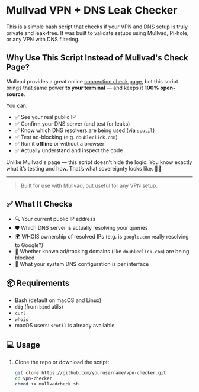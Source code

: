 # Mullvad VPN + DNS Leak Checker

This is a simple bash script that checks if your VPN and DNS setup is truly private and leak-free. It was built to validate setups using Mullvad, Pi-hole, or any VPN with DNS filtering.

## Why Use This Script Instead of Mullvad's Check Page?

Mullvad provides a great online [connection check page](https://mullvad.net/check), but this script brings that same power **to your terminal** — and keeps it **100% open-source**.

You can:

- ✅ See your real public IP
- ✅ Confirm your DNS server (and test for leaks)
- ✅ Know which DNS resolvers are being used (via `scutil`)
- ✅ Test ad-blocking (e.g. `doubleclick.com`)
- ✅ Run it **offline** or without a browser
- ✅ Actually understand and inspect the code

Unlike Mullvad's page — this script doesn’t hide the logic. You know exactly what it’s testing and how. That’s what sovereignty looks like. 🧠🔥

---

> Built for use with Mullvad, but useful for any VPN setup.


## ✅ What It Checks

- 🔍 Your current public IP address
- 🛡️ Which DNS server is actually resolving your queries
- 🌍 WHOIS ownership of resolved IPs (e.g. is `google.com` really resolving to Google?)
- 🚫 Whether known ad/tracking domains (like `doubleclick.com`) are being blocked
- 🧠 What your system DNS configuration is per interface

## 📦 Requirements

- Bash (default on macOS and Linux)
- `dig` (from `bind` utils)
- `curl`
- `whois`
- macOS users: `scutil` is already available

## 💻 Usage

1. Clone the repo or download the script:
   ```bash
   git clone https://github.com/yourusername/vpn-checker.git
   cd vpn-checker
   chmod +x mullvadcheck.sh

